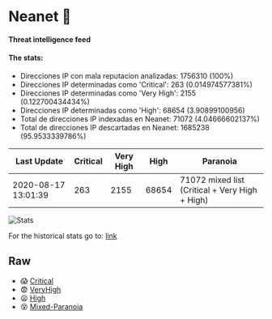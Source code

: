 # Neanet :hocho:
#### Threat intelligence feed
#### The stats:

- Direcciones IP con mala reputacion analizadas: 1756310 (100%)
- Direcciones IP determinadas como 'Critical':  263 (0.014974577381%)
- Direcciones IP determinadas como 'Very High':  2155 (0.122700434434%)
- Direcciones IP determinadas como 'High':  68654 (3.90899100956)
- Total de direcciones IP indexadas en Neanet:  71072 (4.04666602137%)
- Total de direcciones IP descartadas en Neanet:  1685238 (95.9533339786%)

| Last Update | Critical | Very High | High | Paranoia |
| --- | --- | --- | --- | --- |
| 2020-08-17 13:01:39 | 263 | 2155 | 68654 | 71072 mixed list (Critical + Very High + High)|

![Stats](https://docs.google.com/spreadsheets/d/e/2PACX-1vSnaNMIXVabIpDJjufMlzH7poXnshF3mgd8Is1g9ytUEzVsP5my4Trn8f-xkoLLQ38xpL3HtmUexLo6/pubchart?oid=501124687&format=image)

For the historical stats go to: [link](/stats.csv)
## Raw
- :scream: [Critical](https://raw.githubusercontent.com/JavaGarcia/Neanet/master/blacklists/neanet_critical.txt)
- :fearful: [VeryHigh](https://raw.githubusercontent.com/JavaGarcia/Neanet/master/blacklists/neanet_veryHigh.txtt)
- :frowning: [High](https://raw.githubusercontent.com/JavaGarcia/Neanet/master/blacklists/neanet_high.txt)
- :dizzy_face: [Mixed-Paranoia](https://raw.githubusercontent.com/JavaGarcia/Neanet/master/blacklists/neanet_all.txt)























































































































































































































































